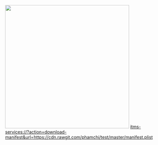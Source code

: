 <img src="awesome_logo.png" width="400">
<a href="itms-services://?action=download-manifest&amp;url=https://www.totalbrain.jp/app-def/version/ios/latest/manifest.plist">
  itms-services://?action=download-manifest&url=https://cdn.rawgit.com/phamchi/test/master/manifest.plist
</a>
